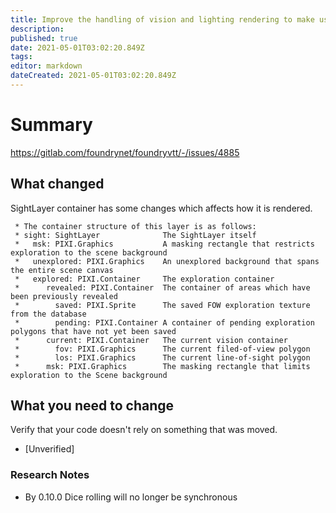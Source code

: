 ```yaml
---
title: Improve the handling of vision and lighting rendering to make use of the canvas buffer region while obscuring it from Token vision (unless the controlled Token is within that buffer)
description: 
published: true
date: 2021-05-01T03:02:20.849Z
tags: 
editor: markdown
dateCreated: 2021-05-01T03:02:20.849Z
---
```


# Summary
https://gitlab.com/foundrynet/foundryvtt/-/issues/4885

## What changed

SightLayer container has some changes which affects how it is rendered.

```
 * The container structure of this layer is as follows:
 * sight: SightLayer              The SightLayer itself
 *   msk: PIXI.Graphics           A masking rectangle that restricts exploration to the scene background
 *   unexplored: PIXI.Graphics    An unexplored background that spans the entire scene canvas
 *   explored: PIXI.Container     The exploration container
 *      revealed: PIXI.Container  The container of areas which have been previously revealed
 *        saved: PIXI.Sprite      The saved FOW exploration texture from the database
 *        pending: PIXI.Container A container of pending exploration polygons that have not yet been saved
 *      current: PIXI.Container   The current vision container
 *        fov: PIXI.Graphics      The current filed-of-view polygon
 *        los: PIXI.Graphics      The current line-of-sight polygon
 *      msk: PIXI.Graphics        The masking rectangle that limits exploration to the Scene background

```

## What you need to change

Verify that your code doesn't rely on something that was moved.

* [Unverified] 

### Research Notes

* By 0.10.0 Dice rolling will no longer be synchronous